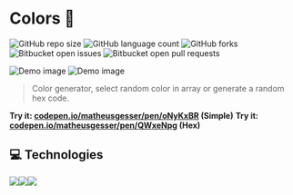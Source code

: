 # Colors 🔎

![GitHub repo size](https://img.shields.io/github/repo-size/matheusgesser/colors?style=for-the-badge)
![GitHub language count](https://img.shields.io/github/languages/count/matheusgesser/colors?style=for-the-badge)
![GitHub forks](https://img.shields.io/github/forks/matheusgesser/colors?style=for-the-badge)
![Bitbucket open issues](https://img.shields.io/bitbucket/issues/matheusgesser/colors?style=for-the-badge)
![Bitbucket open pull requests](https://img.shields.io/bitbucket/pr-raw/matheusgesser/colors?style=for-the-badge)

<img src="https://i.imgur.com/kE5EzEI.png" alt="Demo image">
<img src="https://i.imgur.com/k6CLw0k.png" alt="Demo image">

> Color generator, select random color in array or generate a random hex code.

**Try it: <a href="https://codepen.io/matheusgesser/pen/oNyKxBR
" target='_blank'>codepen.io/matheusgesser/pen/oNyKxBR</a> (Simple)**
**Try it: <a href="https://codepen.io/matheusgesser/pen/QWxeNpg
" target='_blank'>codepen.io/matheusgesser/pen/QWxeNpg</a> (Hex)**

## 💻 **Technologies**

<img src='https://img.shields.io/badge/HTML5-E34F26?style=for-the-badge&logo=html5&logoColor=white'/><img src='https://img.shields.io/badge/CSS3-1572B6?style=for-the-badge&logo=css3&logoColor=white' /><img src='https://img.shields.io/badge/JavaScript-F7DF1E?style=for-the-badge&logo=javascript&logoColor=black' />
